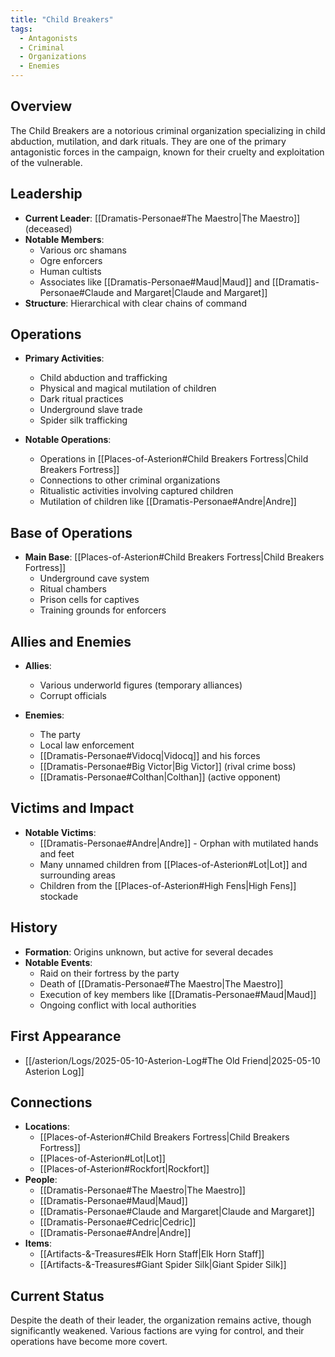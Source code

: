 ```yaml
---
title: "Child Breakers"
tags:
  - Antagonists
  - Criminal
  - Organizations
  - Enemies
---
```


## Overview
The Child Breakers are a notorious criminal organization specializing in child abduction, mutilation, and dark rituals. They are one of the primary antagonistic forces in the campaign, known for their cruelty and exploitation of the vulnerable.

## Leadership
- **Current Leader**: [[Dramatis-Personae#The Maestro|The Maestro]] (deceased)
- **Notable Members**: 
  - Various orc shamans
  - Ogre enforcers 
  - Human cultists
  - Associates like [[Dramatis-Personae#Maud|Maud]] and [[Dramatis-Personae#Claude and Margaret|Claude and Margaret]]
- **Structure**: Hierarchical with clear chains of command

## Operations
- **Primary Activities**:
  - Child abduction and trafficking
  - Physical and magical mutilation of children
  - Dark ritual practices
  - Underground slave trade
  - Spider silk trafficking

- **Notable Operations**:
  - Operations in [[Places-of-Asterion#Child Breakers Fortress|Child Breakers Fortress]]
  - Connections to other criminal organizations
  - Ritualistic activities involving captured children
  - Mutilation of children like [[Dramatis-Personae#Andre|Andre]]

## Base of Operations
- **Main Base**: [[Places-of-Asterion#Child Breakers Fortress|Child Breakers Fortress]]
  - Underground cave system
  - Ritual chambers
  - Prison cells for captives
  - Training grounds for enforcers

## Allies and Enemies
- **Allies**:
  - Various underworld figures (temporary alliances)
  - Corrupt officials

- **Enemies**:
  - The party
  - Local law enforcement
  - [[Dramatis-Personae#Vidocq|Vidocq]] and his forces
  - [[Dramatis-Personae#Big Victor|Big Victor]] (rival crime boss)
  - [[Dramatis-Personae#Colthan|Colthan]] (active opponent)

## Victims and Impact
- **Notable Victims**:
  - [[Dramatis-Personae#Andre|Andre]] - Orphan with mutilated hands and feet
  - Many unnamed children from [[Places-of-Asterion#Lot|Lot]] and surrounding areas
  - Children from the [[Places-of-Asterion#High Fens|High Fens]] stockade

## History
- **Formation**: Origins unknown, but active for several decades
- **Notable Events**:
  - Raid on their fortress by the party
  - Death of [[Dramatis-Personae#The Maestro|The Maestro]]
  - Execution of key members like [[Dramatis-Personae#Maud|Maud]]
  - Ongoing conflict with local authorities

## First Appearance
- [[/asterion/Logs/2025-05-10-Asterion-Log#The Old Friend|2025-05-10 Asterion Log]]

## Connections
- **Locations**: 
  - [[Places-of-Asterion#Child Breakers Fortress|Child Breakers Fortress]]
  - [[Places-of-Asterion#Lot|Lot]]
  - [[Places-of-Asterion#Rockfort|Rockfort]]
- **People**: 
  - [[Dramatis-Personae#The Maestro|The Maestro]]
  - [[Dramatis-Personae#Maud|Maud]]
  - [[Dramatis-Personae#Claude and Margaret|Claude and Margaret]]
  - [[Dramatis-Personae#Cedric|Cedric]]
  - [[Dramatis-Personae#Andre|Andre]]
- **Items**: 
  - [[Artifacts-&-Treasures#Elk Horn Staff|Elk Horn Staff]]
  - [[Artifacts-&-Treasures#Giant Spider Silk|Giant Spider Silk]]

## Current Status
Despite the death of their leader, the organization remains active, though significantly weakened. Various factions are vying for control, and their operations have become more covert.
